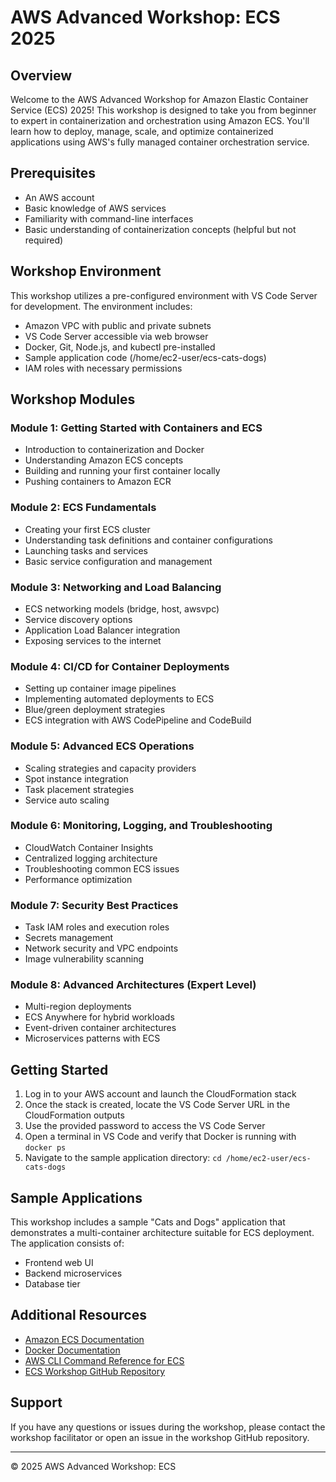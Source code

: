 # AWS Advanced Workshop: ECS 2025

## Overview

Welcome to the AWS Advanced Workshop for Amazon Elastic Container Service (ECS) 2025! This workshop is designed to take you from beginner to expert in containerization and orchestration using Amazon ECS. You'll learn how to deploy, manage, scale, and optimize containerized applications using AWS's fully managed container orchestration service.

## Prerequisites

- An AWS account
- Basic knowledge of AWS services
- Familiarity with command-line interfaces
- Basic understanding of containerization concepts (helpful but not required)

## Workshop Environment

This workshop utilizes a pre-configured environment with VS Code Server for development. The environment includes:

- Amazon VPC with public and private subnets
- VS Code Server accessible via web browser
- Docker, Git, Node.js, and kubectl pre-installed
- Sample application code (/home/ec2-user/ecs-cats-dogs)
- IAM roles with necessary permissions

## Workshop Modules

### Module 1: Getting Started with Containers and ECS
- Introduction to containerization and Docker
- Understanding Amazon ECS concepts
- Building and running your first container locally
- Pushing containers to Amazon ECR

### Module 2: ECS Fundamentals
- Creating your first ECS cluster
- Understanding task definitions and container configurations
- Launching tasks and services
- Basic service configuration and management

### Module 3: Networking and Load Balancing
- ECS networking models (bridge, host, awsvpc)
- Service discovery options
- Application Load Balancer integration
- Exposing services to the internet

### Module 4: CI/CD for Container Deployments
- Setting up container image pipelines
- Implementing automated deployments to ECS
- Blue/green deployment strategies
- ECS integration with AWS CodePipeline and CodeBuild

### Module 5: Advanced ECS Operations
- Scaling strategies and capacity providers
- Spot instance integration
- Task placement strategies
- Service auto scaling

### Module 6: Monitoring, Logging, and Troubleshooting
- CloudWatch Container Insights
- Centralized logging architecture
- Troubleshooting common ECS issues
- Performance optimization

### Module 7: Security Best Practices
- Task IAM roles and execution roles
- Secrets management
- Network security and VPC endpoints
- Image vulnerability scanning

### Module 8: Advanced Architectures (Expert Level)
- Multi-region deployments
- ECS Anywhere for hybrid workloads
- Event-driven container architectures
- Microservices patterns with ECS

## Getting Started

1. Log in to your AWS account and launch the CloudFormation stack
2. Once the stack is created, locate the VS Code Server URL in the CloudFormation outputs
3. Use the provided password to access the VS Code Server
4. Open a terminal in VS Code and verify that Docker is running with `docker ps`
5. Navigate to the sample application directory: `cd /home/ec2-user/ecs-cats-dogs`

## Sample Applications

This workshop includes a sample "Cats and Dogs" application that demonstrates a multi-container architecture suitable for ECS deployment. The application consists of:

- Frontend web UI
- Backend microservices
- Database tier

## Additional Resources

- [Amazon ECS Documentation](https://docs.aws.amazon.com/ecs/)
- [Docker Documentation](https://docs.docker.com/)
- [AWS CLI Command Reference for ECS](https://docs.aws.amazon.com/cli/latest/reference/ecs/index.html)
- [ECS Workshop GitHub Repository](https://github.com/solminkim/ecs-cats-dogs)

## Support

If you have any questions or issues during the workshop, please contact the workshop facilitator or open an issue in the workshop GitHub repository.

---

&copy; 2025 AWS Advanced Workshop: ECS